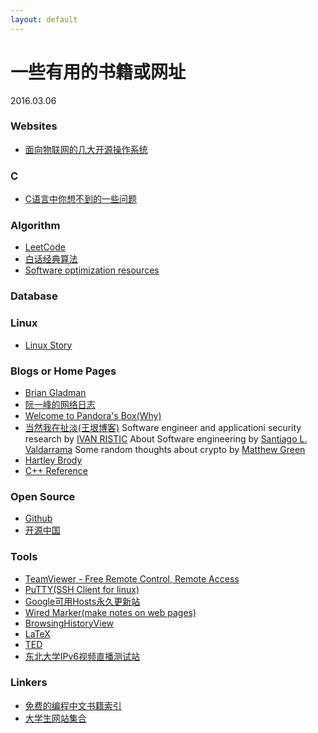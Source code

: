 ```yaml
---
layout: default
---
```


# 一些有用的书籍或网址
2016.03.06

### Websites
  + [面向物联网的几大开源操作系统](https://www.oschina.net/news/79067/opensource-iot-systems?from=20161120)

### C
  + [C语言中你想不到的一些问题](http://github.tiankonguse.com/blog/2014/12/05/c-base.html)

### Algorithm
  + [LeetCode](https://leetcode.com/problemset/algorithms/)
  + [白话经典算法](http://blog.csdn.net/column/details/algorithm-easyword.html)
  + [Software optimization resources](http://www.agner.org/optimize/)

### Database

### Linux
  + [Linux Story](http://www.linuxstory.org/)

### Blogs or Home Pages
  + [Brian Gladman](http://www.gladman.me.uk/)
  + [阮一峰的网络日志](http://www.ruanyifeng.com/blog/archives.html)
  + [Welcome to Pandora's Box(Why)](http://hustcalm.me/)
  + [当然我在扯淡(王垠博客)](http://www.yinwang.org/)
Software engineer and applicationi security research by [IVAN RISTIC](https://blog.ivanristic.com/)
About Software engineering by [Santiago L. Valdarrama](http://www.shiftedup.com/archive)
Some random thoughts about crypto by [Matthew Green](http://blog.cryptographyengineering.com/2016_08_01_archive.html)
  + [Hartley Brody](https://blog.hartleybrody.com/)
  + [C++ Reference](http://en.cppreference.com/w/cpp)

### Open Source
  + [Github](https://github.com/)
  + [开源中国](https://git.oschina.net/)

### Tools
  + [TeamViewer - Free Remote Control, Remote Access](https://www.teamviewer.com/en/index.aspx)
  + [PuTTY(SSH Client for linux)](http://www.chiark.greenend.org.uk/~sgtatham/putty/)
  + [Google可用Hosts永久更新站](http://googlehost.lofter.com/)
  + [Wired Marker(make notes on web pages)](http://www.wired-marker.org/en/)
  + [BrowsingHistoryView](http://www.nirsoft.net/utils/browsing_history_view.html)
  + [LaTeX](https://latex-project.org/ftp.html)
  + [TED](https://www.ted.com/)
  + [东北大学IPv6视频直播测试站](http://hdtv.neu6.edu.cn/)

### Linkers
  + [免费的编程中文书籍索引](https://github.com/justjavac/free-programming-books-zh_CN)
  + [大学生网站集合](https://github.com/Xuanwo/WebsitesForStudents)


